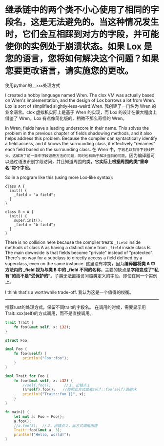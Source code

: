 # 继承链中的两个类不小心使用了相同的字段名，这是无法避免的。当这种情况发生时，它们会互相踩到对方的字段，并可能使你的实例处于崩溃状态。如果 Lox 是您的语言，您将如何解决这个问题？如果您要更改语言，请实施您的更改。

使用python的`__xxx`处理方式

I created a hobby language named Wren. The clox VM was actually based on Wren's implementation, and the design of Lox borrows a lot from Wren. Lox is sort of simplified slightly-less-weird Wren.
我创建了一门名为 Wren 的业余语言。clox 虚拟机实际上是基于 Wren 的实现，而 Lox 的设计在很大程度上借鉴了 Wren。Lox 有点像简化版的、稍微不那么奇怪的 Wren。

In Wren, fields have a leading underscore in their name. This solves the problem in the previous chapter of fields shadowing methods, and it also helps address this problem. Because the compiler can syntactically identify a field access, and it knows the surrounding class, it effectively "renames" each field based on the surrounding class.
在 Wren 中，`字段名以前导下划线开头。这解决了前一章中字段遮蔽方法的问题，同时也有助于解决当前的问题`。因为编译器可以通过语法识别字段访问，并且知道周围的类，**它实际上根据周围的类“重命名”每个字段。**

So in a program like this (using more Lox-like syntax):

```
class A {
  init() {
    _field = "a field";
  }
}

class B < A {
  init() {
    super.init();
    _field = "b field";
  }
}
```

There is no collision here because the compiler treats `_field` inside methods of class A as having a distinct name from `_field` inside class B. The main downside is that fields become "private" instead of "protected". There's no way for a subclass to directly access a field defined by a superclass, even on the same instance.
这里没有冲突，因为**编译器将类 A 中方法内的 \_field 视为与类 B 中的 \_field 不同的名称**。主要的缺点是**字段变成了“私有”的而不是“受保护的”**。子类无法直接访问超类定义的字段，即使在同一个实例上。

I think that's a worthwhile trade-off.
我认为这是一个值得的权衡。

---

推荐rust的处理方式，保留不同trait的字段名。
在调用的时候，需要显示用Trait::xxx(self)的方式调用，而不是直接调用。

```rs
trait Trait {
    fn foo(&mut self, x: i32);
}

struct Foo;

impl Foo {
    fn foo(&self) {
        println!("Foo::foo");
    }
}

impl Trait for Foo {
    fn foo(&mut self, x: i32) {
        //self.foo(); 　　　//１、出错点１
        (&*self).foo();　　//按照此方式或者Self::foo(self)调用ok
        println!("Trait::foo {}", x);
    }
}

fn main() {
    let mut a: Foo = Foo{};
    a.foo();
    //a.foo(3);  //２、出错点２，此方式调用出错
    Trait::foo(&mut a, 3);
    println!("Hello, world!");
}
```
